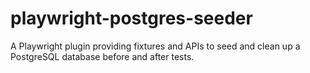 # playwright-postgres-seeder
A Playwright plugin providing fixtures and APIs to seed and clean up a PostgreSQL database before and after tests.

